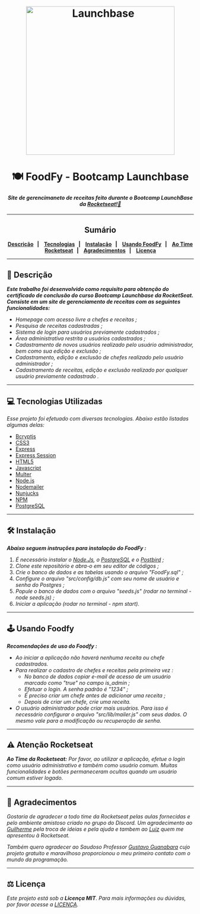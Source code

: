 <h1  align="center">
<img  alt="Launchbase"  src="https://user-images.githubusercontent.com/63380367/110002753-829b1c80-7cf4-11eb-99c9-ea2abf316fe1.png"  width="400px" />
</h1>

<h1 align="center"> 🍽️ FoodFy - Bootcamp Launchbase </h1>

<h4 align="center"><i>Site de gerencimaneto de receitas feito durante o Bootcamp LaunchBase da <a href="https:://rocketseat.com.br">Rocketseat!🚀</a></i></h4> 

___

<h2 align="center">Sumário</h2>

<p  align="center"><b>
<a  href="#memo-descrição">Descrição</a>&nbsp;&nbsp;&nbsp;|&nbsp;&nbsp;&nbsp;
<a  href="#computer-tecnologias-utilizadas">Tecnologias</a>&nbsp;&nbsp;&nbsp;|&nbsp;&nbsp;&nbsp;
<a  href="#hammer_and_wrench-instalação">Instalação</a>&nbsp;&nbsp;&nbsp;|&nbsp;&nbsp;&nbsp;
<a  href="#joystick-usando-foodfy">Usando FoodFy</a>&nbsp;&nbsp;&nbsp;|&nbsp;&nbsp;&nbsp;
<a  href="#warning-atenção-rocketseat"> Ao Time Rocketseat</a>&nbsp;&nbsp;&nbsp;|&nbsp;&nbsp;&nbsp;
<a  href="#handshake-agradecimentos"> Agradecimentos</a>&nbsp;&nbsp;&nbsp;|&nbsp;&nbsp;&nbsp;
<a  href="#balance_scale-licença">Licença</a>
</b></p>

___
## :memo: Descrição

_**Este trabalho foi desenvolvido como requisito para obtenção do certificado de conclusão do curso Bootcamp Launchbase da RocketSeat.
Consiste em um site de gerenciamento de receitas com as seguintes funcionalidades:**_

* *Homepage com acesso livre a chefes e receitas ;*
* *Pesquisa de receitas cadastradas ;*
* *Sistema de login para usuários previamente cadastrados ;*
* *Área administrativa restrita a usuários cadastrados ;*
* *Cadastramento de novos usuários realizado pelo usuário administrador, bem como sua edição e exclusão ;*
* *Cadastramento, edição e exclusão de chefes realizado pelo usuário administrador ;* 
* *Cadastramento de receitas, edição e exclusão realizado por qualquer usuário previamente cadastrado .*
___
## :computer: Tecnologias Utilizadas

*Esse projeto foi efetuado com diversas tecnologias.  Abaixo estão listadas algumas delas:*

* [Bcryptjs](https://www.npmjs.com/package/bcryptjs)
* [CSS3](https://developer.mozilla.org/docs/Web/CSS)
* [Express](https://expressjs.com/)
* [Express Session](https://www.npmjs.com/package/express-session)
* [HTML5](https://developer.mozilla.org/docs/Web/HTML)
* [Javascript](https://developer.mozilla.org/docs/Web/JavaScript)
* [Multer](https://www.npmjs.com/package/multer)
* [Node.js](https://nodejs.org/)
* [Nodemailer](https://nodemailer.com/about/)
* [Nunjucks](https://mozilla.github.io/nunjucks/)
* [NPM](https://docs.npmjs.com/about-npm)
* [PostgreSQL](https://www.postgresql.org/)
___

## :hammer_and_wrench: Instalação

_**Abaixo seguem instruções para instalação do FoodFy :**_

1. *É necessário instalar o [Node.Js](https://nodejs.org/en/), o [PostgreSQL](https://www.postgresql.org/) e o [Postbird](https://www.electronjs.org/apps/postbird) ;* 
2. *Clone este repositório e abra-o em seu editor de códigos ;* 
3. *Crie o banco de dados e as tabelas usando o arquivo "FoodFy.sql" ;* 
4. *Configure o arquivo "src/config/db.js" com seu nome de usuário e senha do Postgres ;* 
5. *Popule o banco de dados com o arquivo "seeds.js" (rodar no terminal - node seeds.js) ;* 
6. *Iniciar a aplicação (rodar no terminal - npm start).*
___

## :joystick: Usando Foodfy

_**Recomendações de uso do Foodfy :**_

* *Ao iniciar a aplicação não haverá nenhuma receita ou chefe cadastrados.*
* *Para realizar o cadastro de chefes e receitas pela primeira vez :*
   * *No banco de dados copiar e-mail de acesso de um usuário marcado como "true" no campo is_admin ;*
   * *Efetuar o login. A senha padrão é "1234" ;*
   * *É preciso criar um chefe antes de adicionar uma receita ;*
   * *Depois de criar um chefe, crie uma receita.*
* *O usuário administrador pode criar mais usuários. Para isso é necessário configurar o arquivo "src/lib/mailer.js" com seus dados. O mesmo vale para a modificação ou recuperação de senha.*
___

## :warning: Atenção Rocketseat

_**Ao Time da Rocketseat:**_
*Por favor, ao utilizar a aplicação, efetue o login como usuário administrativo e também como usuário comum. Muitas funcionalidades e botões permaneceram ocultos quando um usuário comum estiver logado.*
___

## :handshake: Agradecimentos

*Gostaria de agradecer a todo time da Rocketseat pelas aulas fornecidas e pelo ambiente amistoso criado no grupo do Discord. Um agradecimento ao [Guilherme](https://github.com/GuilhermeB-Silva) pela troca de ideias e pela ajuda e tambem ao [Luiz](https://github.com/luizbatanero) quem me apresentou à Rocketseat.*

*Também quero agradecer ao Saudoso Professor [Gustavo Guanabara](https://github.com/gustavoguanabara) cujo projeto gratuito e maravilhoso proporcionou o meu primeiro contato com o mundo da programação.*
___

## :balance_scale: Licença
*Este projeto está sob a **Licença MIT**. Para mais informações ou dúvidas, por favor acesse a [LICENÇA](LICENSE).*
